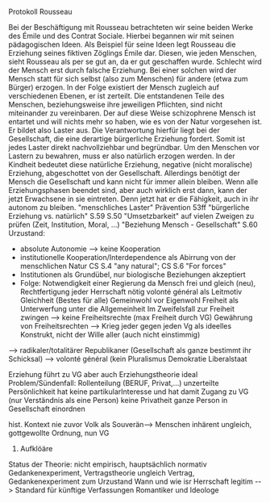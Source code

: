 Protokoll Rousseau

Bei der Beschäftigung mit Rousseau betrachteten wir seine beiden Werke des Émile und des Contrat Sociale.
Hierbei begannen wir mit seinen pädagogischen Ideen.
Als Beispiel für seine Ideen legt Rousseau die Erziehung seines fiktiven Zöglings Émile dar.
Diesen, wie jeden Menschen, sieht Rousseau als per se gut an, da er gut geschaffen wurde.
Schlecht wird der Mensch erst durch falsche Erziehung.
Bei einer solchen wird der Mensch statt für sich selbst (also zum Menschen) für andere (etwa zum Bürger) erzogen.
In der Folge existiert der Mensch zugleich auf verschiedenen Ebenen, er ist zerteilt.
Die entstandenen Teile des Menschen, beziehungsweise ihre jeweiligen Pflichten, sind nicht miteinander zu vereinbaren.
Der auf diese Weise schizophrene Mensch ist entartet und will nichts mehr so haben, wie es von der Natur vorgesehen ist.
Er bildet also Laster aus.
Die Verantwortung hierfür liegt bei der Gesellschaft, die eine derartige bürgerliche Erziehung fordert.
Somit ist jedes Laster direkt nachvollziehbar und begründbar.
Um den Menschen vor Lastern zu bewahren, muss er also natürlich erzogen werden.
In der Kindheit bedeutet diese natürliche Erziehung, negative (nicht moralische) Erziehung, abgeschottet von der Gesellschaft.
Allerdings benötigt der Mensch die Gesellschaft und kann nicht für immer allein bleiben.
Wenn alle Erziehungsphasen beendet sind, aber auch wirklich erst dann, kann der jetzt Erwachsene in sie eintreten.
Denn jetzt hat er die Fähigkeit, auch in ihr autonom zu bleiben.
"menschliches Laster" Prävention 53ff
"bürgerliche Erziehung vs. natürlich" S.59  S.50
"Umsetzbarkeit" auf vielen Zweigen zu prüfen (Zeit, Institution, Moral, ...)
"Beziehung Mensch - Gesellschaft"   S.60
Urzustand:
- absolute Autonomie --> keine Kooperation
- institutionelle Kooperation/Interdependence als Abirrung von der menschlichen Natur CS S.4 "any natural"; CS S.6 "For forces"
- Institutionen als Grundübel, nur biologische Beziehungen akzeptiert
- Folge: Notwendigkeit einer Regierung
da Mensch frei und gleich (neu), Rechtfertigung jeder Herrschaft nötig
volonté général als Leitmotiv
Gleichheit (Bestes für alle) Gemeinwohl vor Eigenwohl
Freiheit als Unterwerfung unter die Allgemeinheit
Im Zweifelsfall zur Freiheit zwingen
--> keine Freiheitsrechte (max Freiheit durch VG) Gewährung von Freiheitsrechten --> Krieg jeder gegen jeden
Vg als ideelles Konstrukt, nicht der Wille aller (auch nicht einstimmig)

--> radikaler/totalitärer Republikaner (Gesellschaft als ganze bestimmt ihr Schicksal) --> volonté général (kein Pluralismus Demokratie Liberalstaat

Erziehung führt zu VG
aber auch Erziehungstheorie ideal
Problem/Sündenfall: Rollenteilung (BERUF, Privat,...)
unzerteilte Persönlichkeit hat keine partikularInteresse und hat damit Zugang zu VG (nur Verständnis als eine Person) keine Privatheit ganze Person in Gesellschaft einordnen

hist. Kontext nie zuvor Volk als Souverän--> Menschen inhärent ungleich, gottgewollte Ordnung, nun VG
1. Aufklöäre

Status der Theorie: nicht empirisch, hauptsächlich normativ Gedankenexperiment, Vertragstheorie ungleich Vertrag, Gedankenexperiment zum Urzustand
Wann und wie isr Herrschaft legitim --> Standard für künftige Verfassungen
Romantiker und Ideologe

